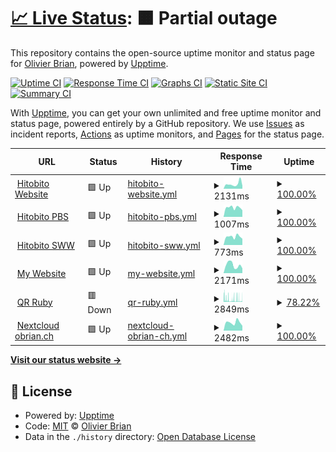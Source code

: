 # [📈 Live Status](https://olibrian.github.io/hitobito_upptime): <!--live status--> **🟧 Partial outage**

This repository contains the open-source uptime monitor and status page for [Olivier Brian](https://olibrian.github.io/hitobito_upptime), powered by [Upptime](https://github.com/upptime/upptime).

[![Uptime CI](https://github.com/olibrian/hitobito_upptime/workflows/Uptime%20CI/badge.svg)](https://github.com/olibrian/hitobito_upptime/actions?query=workflow%3A%22Uptime+CI%22)
[![Response Time CI](https://github.com/olibrian/hitobito_upptime/workflows/Response%20Time%20CI/badge.svg)](https://github.com/olibrian/hitobito_upptime/actions?query=workflow%3A%22Response+Time+CI%22)
[![Graphs CI](https://github.com/olibrian/hitobito_upptime/workflows/Graphs%20CI/badge.svg)](https://github.com/olibrian/hitobito_upptime/actions?query=workflow%3A%22Graphs+CI%22)
[![Static Site CI](https://github.com/olibrian/hitobito_upptime/workflows/Static%20Site%20CI/badge.svg)](https://github.com/olibrian/hitobito_upptime/actions?query=workflow%3A%22Static+Site+CI%22)
[![Summary CI](https://github.com/olibrian/hitobito_upptime/workflows/Summary%20CI/badge.svg)](https://github.com/olibrian/hitobito_upptime/actions?query=workflow%3A%22Summary+CI%22)

With [Upptime](https://upptime.js.org), you can get your own unlimited and free uptime monitor and status page, powered entirely by a GitHub repository. We use [Issues](https://github.com/olibrian/hitobito_upptime/issues) as incident reports, [Actions](https://github.com/olibrian/hitobito_upptime/actions) as uptime monitors, and [Pages](https://olibrian.github.io/hitobito_upptime) for the status page.

<!--start: status pages-->
<!-- This summary is generated by Upptime (https://github.com/upptime/upptime) -->
<!-- Do not edit this manually, your changes will be overwritten -->
<!-- prettier-ignore -->
| URL | Status | History | Response Time | Uptime |
| --- | ------ | ------- | ------------- | ------ |
| <img alt="" src="https://icons.duckduckgo.com/ip3/www.hitobito.ch.ico" height="13"> [Hitobito Website](https://www.hitobito.ch) | 🟩 Up | [hitobito-website.yml](https://github.com/olibrian/obrian_uptime/commits/HEAD/history/hitobito-website.yml) | <details><summary><img alt="Response time graph" src="./graphs/hitobito-website/response-time-week.png" height="20"> 2131ms</summary><br><a href="https://olibrian.github.io/obrian_uptime/history/hitobito-website"><img alt="Response time 1535" src="https://img.shields.io/endpoint?url=https%3A%2F%2Fraw.githubusercontent.com%2Folibrian%2Fobrian_uptime%2FHEAD%2Fapi%2Fhitobito-website%2Fresponse-time.json"></a><br><a href="https://olibrian.github.io/obrian_uptime/history/hitobito-website"><img alt="24-hour response time 1315" src="https://img.shields.io/endpoint?url=https%3A%2F%2Fraw.githubusercontent.com%2Folibrian%2Fobrian_uptime%2FHEAD%2Fapi%2Fhitobito-website%2Fresponse-time-day.json"></a><br><a href="https://olibrian.github.io/obrian_uptime/history/hitobito-website"><img alt="7-day response time 2131" src="https://img.shields.io/endpoint?url=https%3A%2F%2Fraw.githubusercontent.com%2Folibrian%2Fobrian_uptime%2FHEAD%2Fapi%2Fhitobito-website%2Fresponse-time-week.json"></a><br><a href="https://olibrian.github.io/obrian_uptime/history/hitobito-website"><img alt="30-day response time 1940" src="https://img.shields.io/endpoint?url=https%3A%2F%2Fraw.githubusercontent.com%2Folibrian%2Fobrian_uptime%2FHEAD%2Fapi%2Fhitobito-website%2Fresponse-time-month.json"></a><br><a href="https://olibrian.github.io/obrian_uptime/history/hitobito-website"><img alt="1-year response time 1552" src="https://img.shields.io/endpoint?url=https%3A%2F%2Fraw.githubusercontent.com%2Folibrian%2Fobrian_uptime%2FHEAD%2Fapi%2Fhitobito-website%2Fresponse-time-year.json"></a></details> | <details><summary><a href="https://olibrian.github.io/obrian_uptime/history/hitobito-website">100.00%</a></summary><a href="https://olibrian.github.io/obrian_uptime/history/hitobito-website"><img alt="All-time uptime 99.99%" src="https://img.shields.io/endpoint?url=https%3A%2F%2Fraw.githubusercontent.com%2Folibrian%2Fobrian_uptime%2FHEAD%2Fapi%2Fhitobito-website%2Fuptime.json"></a><br><a href="https://olibrian.github.io/obrian_uptime/history/hitobito-website"><img alt="24-hour uptime 100.00%" src="https://img.shields.io/endpoint?url=https%3A%2F%2Fraw.githubusercontent.com%2Folibrian%2Fobrian_uptime%2FHEAD%2Fapi%2Fhitobito-website%2Fuptime-day.json"></a><br><a href="https://olibrian.github.io/obrian_uptime/history/hitobito-website"><img alt="7-day uptime 100.00%" src="https://img.shields.io/endpoint?url=https%3A%2F%2Fraw.githubusercontent.com%2Folibrian%2Fobrian_uptime%2FHEAD%2Fapi%2Fhitobito-website%2Fuptime-week.json"></a><br><a href="https://olibrian.github.io/obrian_uptime/history/hitobito-website"><img alt="30-day uptime 99.80%" src="https://img.shields.io/endpoint?url=https%3A%2F%2Fraw.githubusercontent.com%2Folibrian%2Fobrian_uptime%2FHEAD%2Fapi%2Fhitobito-website%2Fuptime-month.json"></a><br><a href="https://olibrian.github.io/obrian_uptime/history/hitobito-website"><img alt="1-year uptime 99.98%" src="https://img.shields.io/endpoint?url=https%3A%2F%2Fraw.githubusercontent.com%2Folibrian%2Fobrian_uptime%2FHEAD%2Fapi%2Fhitobito-website%2Fuptime-year.json"></a></details>
| <img alt="" src="https://icons.duckduckgo.com/ip3/db.scout.ch.ico" height="13"> [Hitobito PBS](https://db.scout.ch) | 🟩 Up | [hitobito-pbs.yml](https://github.com/olibrian/obrian_uptime/commits/HEAD/history/hitobito-pbs.yml) | <details><summary><img alt="Response time graph" src="./graphs/hitobito-pbs/response-time-week.png" height="20"> 1007ms</summary><br><a href="https://olibrian.github.io/obrian_uptime/history/hitobito-pbs"><img alt="Response time 1128" src="https://img.shields.io/endpoint?url=https%3A%2F%2Fraw.githubusercontent.com%2Folibrian%2Fobrian_uptime%2FHEAD%2Fapi%2Fhitobito-pbs%2Fresponse-time.json"></a><br><a href="https://olibrian.github.io/obrian_uptime/history/hitobito-pbs"><img alt="24-hour response time 725" src="https://img.shields.io/endpoint?url=https%3A%2F%2Fraw.githubusercontent.com%2Folibrian%2Fobrian_uptime%2FHEAD%2Fapi%2Fhitobito-pbs%2Fresponse-time-day.json"></a><br><a href="https://olibrian.github.io/obrian_uptime/history/hitobito-pbs"><img alt="7-day response time 1007" src="https://img.shields.io/endpoint?url=https%3A%2F%2Fraw.githubusercontent.com%2Folibrian%2Fobrian_uptime%2FHEAD%2Fapi%2Fhitobito-pbs%2Fresponse-time-week.json"></a><br><a href="https://olibrian.github.io/obrian_uptime/history/hitobito-pbs"><img alt="30-day response time 893" src="https://img.shields.io/endpoint?url=https%3A%2F%2Fraw.githubusercontent.com%2Folibrian%2Fobrian_uptime%2FHEAD%2Fapi%2Fhitobito-pbs%2Fresponse-time-month.json"></a><br><a href="https://olibrian.github.io/obrian_uptime/history/hitobito-pbs"><img alt="1-year response time 981" src="https://img.shields.io/endpoint?url=https%3A%2F%2Fraw.githubusercontent.com%2Folibrian%2Fobrian_uptime%2FHEAD%2Fapi%2Fhitobito-pbs%2Fresponse-time-year.json"></a></details> | <details><summary><a href="https://olibrian.github.io/obrian_uptime/history/hitobito-pbs">100.00%</a></summary><a href="https://olibrian.github.io/obrian_uptime/history/hitobito-pbs"><img alt="All-time uptime 99.93%" src="https://img.shields.io/endpoint?url=https%3A%2F%2Fraw.githubusercontent.com%2Folibrian%2Fobrian_uptime%2FHEAD%2Fapi%2Fhitobito-pbs%2Fuptime.json"></a><br><a href="https://olibrian.github.io/obrian_uptime/history/hitobito-pbs"><img alt="24-hour uptime 100.00%" src="https://img.shields.io/endpoint?url=https%3A%2F%2Fraw.githubusercontent.com%2Folibrian%2Fobrian_uptime%2FHEAD%2Fapi%2Fhitobito-pbs%2Fuptime-day.json"></a><br><a href="https://olibrian.github.io/obrian_uptime/history/hitobito-pbs"><img alt="7-day uptime 100.00%" src="https://img.shields.io/endpoint?url=https%3A%2F%2Fraw.githubusercontent.com%2Folibrian%2Fobrian_uptime%2FHEAD%2Fapi%2Fhitobito-pbs%2Fuptime-week.json"></a><br><a href="https://olibrian.github.io/obrian_uptime/history/hitobito-pbs"><img alt="30-day uptime 99.92%" src="https://img.shields.io/endpoint?url=https%3A%2F%2Fraw.githubusercontent.com%2Folibrian%2Fobrian_uptime%2FHEAD%2Fapi%2Fhitobito-pbs%2Fuptime-month.json"></a><br><a href="https://olibrian.github.io/obrian_uptime/history/hitobito-pbs"><img alt="1-year uptime 99.94%" src="https://img.shields.io/endpoint?url=https%3A%2F%2Fraw.githubusercontent.com%2Folibrian%2Fobrian_uptime%2FHEAD%2Fapi%2Fhitobito-pbs%2Fuptime-year.json"></a></details>
| <img alt="" src="https://icons.duckduckgo.com/ip3/rando-community.ch.ico" height="13"> [Hitobito SWW](https://rando-community.ch/) | 🟩 Up | [hitobito-sww.yml](https://github.com/olibrian/obrian_uptime/commits/HEAD/history/hitobito-sww.yml) | <details><summary><img alt="Response time graph" src="./graphs/hitobito-sww/response-time-week.png" height="20"> 773ms</summary><br><a href="https://olibrian.github.io/obrian_uptime/history/hitobito-sww"><img alt="Response time 1063" src="https://img.shields.io/endpoint?url=https%3A%2F%2Fraw.githubusercontent.com%2Folibrian%2Fobrian_uptime%2FHEAD%2Fapi%2Fhitobito-sww%2Fresponse-time.json"></a><br><a href="https://olibrian.github.io/obrian_uptime/history/hitobito-sww"><img alt="24-hour response time 587" src="https://img.shields.io/endpoint?url=https%3A%2F%2Fraw.githubusercontent.com%2Folibrian%2Fobrian_uptime%2FHEAD%2Fapi%2Fhitobito-sww%2Fresponse-time-day.json"></a><br><a href="https://olibrian.github.io/obrian_uptime/history/hitobito-sww"><img alt="7-day response time 773" src="https://img.shields.io/endpoint?url=https%3A%2F%2Fraw.githubusercontent.com%2Folibrian%2Fobrian_uptime%2FHEAD%2Fapi%2Fhitobito-sww%2Fresponse-time-week.json"></a><br><a href="https://olibrian.github.io/obrian_uptime/history/hitobito-sww"><img alt="30-day response time 694" src="https://img.shields.io/endpoint?url=https%3A%2F%2Fraw.githubusercontent.com%2Folibrian%2Fobrian_uptime%2FHEAD%2Fapi%2Fhitobito-sww%2Fresponse-time-month.json"></a><br><a href="https://olibrian.github.io/obrian_uptime/history/hitobito-sww"><img alt="1-year response time 754" src="https://img.shields.io/endpoint?url=https%3A%2F%2Fraw.githubusercontent.com%2Folibrian%2Fobrian_uptime%2FHEAD%2Fapi%2Fhitobito-sww%2Fresponse-time-year.json"></a></details> | <details><summary><a href="https://olibrian.github.io/obrian_uptime/history/hitobito-sww">100.00%</a></summary><a href="https://olibrian.github.io/obrian_uptime/history/hitobito-sww"><img alt="All-time uptime 99.96%" src="https://img.shields.io/endpoint?url=https%3A%2F%2Fraw.githubusercontent.com%2Folibrian%2Fobrian_uptime%2FHEAD%2Fapi%2Fhitobito-sww%2Fuptime.json"></a><br><a href="https://olibrian.github.io/obrian_uptime/history/hitobito-sww"><img alt="24-hour uptime 100.00%" src="https://img.shields.io/endpoint?url=https%3A%2F%2Fraw.githubusercontent.com%2Folibrian%2Fobrian_uptime%2FHEAD%2Fapi%2Fhitobito-sww%2Fuptime-day.json"></a><br><a href="https://olibrian.github.io/obrian_uptime/history/hitobito-sww"><img alt="7-day uptime 100.00%" src="https://img.shields.io/endpoint?url=https%3A%2F%2Fraw.githubusercontent.com%2Folibrian%2Fobrian_uptime%2FHEAD%2Fapi%2Fhitobito-sww%2Fuptime-week.json"></a><br><a href="https://olibrian.github.io/obrian_uptime/history/hitobito-sww"><img alt="30-day uptime 100.00%" src="https://img.shields.io/endpoint?url=https%3A%2F%2Fraw.githubusercontent.com%2Folibrian%2Fobrian_uptime%2FHEAD%2Fapi%2Fhitobito-sww%2Fuptime-month.json"></a><br><a href="https://olibrian.github.io/obrian_uptime/history/hitobito-sww"><img alt="1-year uptime 99.98%" src="https://img.shields.io/endpoint?url=https%3A%2F%2Fraw.githubusercontent.com%2Folibrian%2Fobrian_uptime%2FHEAD%2Fapi%2Fhitobito-sww%2Fuptime-year.json"></a></details>
| <img alt="" src="https://icons.duckduckgo.com/ip3/obrian.ch.ico" height="13"> [My Website](http://obrian.ch/) | 🟩 Up | [my-website.yml](https://github.com/olibrian/obrian_uptime/commits/HEAD/history/my-website.yml) | <details><summary><img alt="Response time graph" src="./graphs/my-website/response-time-week.png" height="20"> 2171ms</summary><br><a href="https://olibrian.github.io/obrian_uptime/history/my-website"><img alt="Response time 1599" src="https://img.shields.io/endpoint?url=https%3A%2F%2Fraw.githubusercontent.com%2Folibrian%2Fobrian_uptime%2FHEAD%2Fapi%2Fmy-website%2Fresponse-time.json"></a><br><a href="https://olibrian.github.io/obrian_uptime/history/my-website"><img alt="24-hour response time 1299" src="https://img.shields.io/endpoint?url=https%3A%2F%2Fraw.githubusercontent.com%2Folibrian%2Fobrian_uptime%2FHEAD%2Fapi%2Fmy-website%2Fresponse-time-day.json"></a><br><a href="https://olibrian.github.io/obrian_uptime/history/my-website"><img alt="7-day response time 2171" src="https://img.shields.io/endpoint?url=https%3A%2F%2Fraw.githubusercontent.com%2Folibrian%2Fobrian_uptime%2FHEAD%2Fapi%2Fmy-website%2Fresponse-time-week.json"></a><br><a href="https://olibrian.github.io/obrian_uptime/history/my-website"><img alt="30-day response time 1824" src="https://img.shields.io/endpoint?url=https%3A%2F%2Fraw.githubusercontent.com%2Folibrian%2Fobrian_uptime%2FHEAD%2Fapi%2Fmy-website%2Fresponse-time-month.json"></a><br><a href="https://olibrian.github.io/obrian_uptime/history/my-website"><img alt="1-year response time 1769" src="https://img.shields.io/endpoint?url=https%3A%2F%2Fraw.githubusercontent.com%2Folibrian%2Fobrian_uptime%2FHEAD%2Fapi%2Fmy-website%2Fresponse-time-year.json"></a></details> | <details><summary><a href="https://olibrian.github.io/obrian_uptime/history/my-website">100.00%</a></summary><a href="https://olibrian.github.io/obrian_uptime/history/my-website"><img alt="All-time uptime 99.50%" src="https://img.shields.io/endpoint?url=https%3A%2F%2Fraw.githubusercontent.com%2Folibrian%2Fobrian_uptime%2FHEAD%2Fapi%2Fmy-website%2Fuptime.json"></a><br><a href="https://olibrian.github.io/obrian_uptime/history/my-website"><img alt="24-hour uptime 100.00%" src="https://img.shields.io/endpoint?url=https%3A%2F%2Fraw.githubusercontent.com%2Folibrian%2Fobrian_uptime%2FHEAD%2Fapi%2Fmy-website%2Fuptime-day.json"></a><br><a href="https://olibrian.github.io/obrian_uptime/history/my-website"><img alt="7-day uptime 100.00%" src="https://img.shields.io/endpoint?url=https%3A%2F%2Fraw.githubusercontent.com%2Folibrian%2Fobrian_uptime%2FHEAD%2Fapi%2Fmy-website%2Fuptime-week.json"></a><br><a href="https://olibrian.github.io/obrian_uptime/history/my-website"><img alt="30-day uptime 99.94%" src="https://img.shields.io/endpoint?url=https%3A%2F%2Fraw.githubusercontent.com%2Folibrian%2Fobrian_uptime%2FHEAD%2Fapi%2Fmy-website%2Fuptime-month.json"></a><br><a href="https://olibrian.github.io/obrian_uptime/history/my-website"><img alt="1-year uptime 99.91%" src="https://img.shields.io/endpoint?url=https%3A%2F%2Fraw.githubusercontent.com%2Folibrian%2Fobrian_uptime%2FHEAD%2Fapi%2Fmy-website%2Fuptime-year.json"></a></details>
| <img alt="" src="https://icons.duckduckgo.com/ip3/qrruby.onrender.com.ico" height="13"> [QR Ruby](https://qrruby.onrender.com/) | 🟥 Down | [qr-ruby.yml](https://github.com/olibrian/obrian_uptime/commits/HEAD/history/qr-ruby.yml) | <details><summary><img alt="Response time graph" src="./graphs/qr-ruby/response-time-week.png" height="20"> 2849ms</summary><br><a href="https://olibrian.github.io/obrian_uptime/history/qr-ruby"><img alt="Response time 2615" src="https://img.shields.io/endpoint?url=https%3A%2F%2Fraw.githubusercontent.com%2Folibrian%2Fobrian_uptime%2FHEAD%2Fapi%2Fqr-ruby%2Fresponse-time.json"></a><br><a href="https://olibrian.github.io/obrian_uptime/history/qr-ruby"><img alt="24-hour response time 3652" src="https://img.shields.io/endpoint?url=https%3A%2F%2Fraw.githubusercontent.com%2Folibrian%2Fobrian_uptime%2FHEAD%2Fapi%2Fqr-ruby%2Fresponse-time-day.json"></a><br><a href="https://olibrian.github.io/obrian_uptime/history/qr-ruby"><img alt="7-day response time 2849" src="https://img.shields.io/endpoint?url=https%3A%2F%2Fraw.githubusercontent.com%2Folibrian%2Fobrian_uptime%2FHEAD%2Fapi%2Fqr-ruby%2Fresponse-time-week.json"></a><br><a href="https://olibrian.github.io/obrian_uptime/history/qr-ruby"><img alt="30-day response time 3455" src="https://img.shields.io/endpoint?url=https%3A%2F%2Fraw.githubusercontent.com%2Folibrian%2Fobrian_uptime%2FHEAD%2Fapi%2Fqr-ruby%2Fresponse-time-month.json"></a><br><a href="https://olibrian.github.io/obrian_uptime/history/qr-ruby"><img alt="1-year response time 2615" src="https://img.shields.io/endpoint?url=https%3A%2F%2Fraw.githubusercontent.com%2Folibrian%2Fobrian_uptime%2FHEAD%2Fapi%2Fqr-ruby%2Fresponse-time-year.json"></a></details> | <details><summary><a href="https://olibrian.github.io/obrian_uptime/history/qr-ruby">78.22%</a></summary><a href="https://olibrian.github.io/obrian_uptime/history/qr-ruby"><img alt="All-time uptime 99.06%" src="https://img.shields.io/endpoint?url=https%3A%2F%2Fraw.githubusercontent.com%2Folibrian%2Fobrian_uptime%2FHEAD%2Fapi%2Fqr-ruby%2Fuptime.json"></a><br><a href="https://olibrian.github.io/obrian_uptime/history/qr-ruby"><img alt="24-hour uptime 76.01%" src="https://img.shields.io/endpoint?url=https%3A%2F%2Fraw.githubusercontent.com%2Folibrian%2Fobrian_uptime%2FHEAD%2Fapi%2Fqr-ruby%2Fuptime-day.json"></a><br><a href="https://olibrian.github.io/obrian_uptime/history/qr-ruby"><img alt="7-day uptime 78.22%" src="https://img.shields.io/endpoint?url=https%3A%2F%2Fraw.githubusercontent.com%2Folibrian%2Fobrian_uptime%2FHEAD%2Fapi%2Fqr-ruby%2Fuptime-week.json"></a><br><a href="https://olibrian.github.io/obrian_uptime/history/qr-ruby"><img alt="30-day uptime 90.36%" src="https://img.shields.io/endpoint?url=https%3A%2F%2Fraw.githubusercontent.com%2Folibrian%2Fobrian_uptime%2FHEAD%2Fapi%2Fqr-ruby%2Fuptime-month.json"></a><br><a href="https://olibrian.github.io/obrian_uptime/history/qr-ruby"><img alt="1-year uptime 99.06%" src="https://img.shields.io/endpoint?url=https%3A%2F%2Fraw.githubusercontent.com%2Folibrian%2Fobrian_uptime%2FHEAD%2Fapi%2Fqr-ruby%2Fuptime-year.json"></a></details>
| <img alt="" src="https://icons.duckduckgo.com/ip3/cloud.obrian.ch.ico" height="13"> [Nextcloud obrian.ch](https://cloud.obrian.ch/) | 🟩 Up | [nextcloud-obrian-ch.yml](https://github.com/olibrian/obrian_uptime/commits/HEAD/history/nextcloud-obrian-ch.yml) | <details><summary><img alt="Response time graph" src="./graphs/nextcloud-obrian-ch/response-time-week.png" height="20"> 2482ms</summary><br><a href="https://olibrian.github.io/obrian_uptime/history/nextcloud-obrian-ch"><img alt="Response time 1685" src="https://img.shields.io/endpoint?url=https%3A%2F%2Fraw.githubusercontent.com%2Folibrian%2Fobrian_uptime%2FHEAD%2Fapi%2Fnextcloud-obrian-ch%2Fresponse-time.json"></a><br><a href="https://olibrian.github.io/obrian_uptime/history/nextcloud-obrian-ch"><img alt="24-hour response time 1487" src="https://img.shields.io/endpoint?url=https%3A%2F%2Fraw.githubusercontent.com%2Folibrian%2Fobrian_uptime%2FHEAD%2Fapi%2Fnextcloud-obrian-ch%2Fresponse-time-day.json"></a><br><a href="https://olibrian.github.io/obrian_uptime/history/nextcloud-obrian-ch"><img alt="7-day response time 2482" src="https://img.shields.io/endpoint?url=https%3A%2F%2Fraw.githubusercontent.com%2Folibrian%2Fobrian_uptime%2FHEAD%2Fapi%2Fnextcloud-obrian-ch%2Fresponse-time-week.json"></a><br><a href="https://olibrian.github.io/obrian_uptime/history/nextcloud-obrian-ch"><img alt="30-day response time 1885" src="https://img.shields.io/endpoint?url=https%3A%2F%2Fraw.githubusercontent.com%2Folibrian%2Fobrian_uptime%2FHEAD%2Fapi%2Fnextcloud-obrian-ch%2Fresponse-time-month.json"></a><br><a href="https://olibrian.github.io/obrian_uptime/history/nextcloud-obrian-ch"><img alt="1-year response time 1685" src="https://img.shields.io/endpoint?url=https%3A%2F%2Fraw.githubusercontent.com%2Folibrian%2Fobrian_uptime%2FHEAD%2Fapi%2Fnextcloud-obrian-ch%2Fresponse-time-year.json"></a></details> | <details><summary><a href="https://olibrian.github.io/obrian_uptime/history/nextcloud-obrian-ch">100.00%</a></summary><a href="https://olibrian.github.io/obrian_uptime/history/nextcloud-obrian-ch"><img alt="All-time uptime 99.93%" src="https://img.shields.io/endpoint?url=https%3A%2F%2Fraw.githubusercontent.com%2Folibrian%2Fobrian_uptime%2FHEAD%2Fapi%2Fnextcloud-obrian-ch%2Fuptime.json"></a><br><a href="https://olibrian.github.io/obrian_uptime/history/nextcloud-obrian-ch"><img alt="24-hour uptime 100.00%" src="https://img.shields.io/endpoint?url=https%3A%2F%2Fraw.githubusercontent.com%2Folibrian%2Fobrian_uptime%2FHEAD%2Fapi%2Fnextcloud-obrian-ch%2Fuptime-day.json"></a><br><a href="https://olibrian.github.io/obrian_uptime/history/nextcloud-obrian-ch"><img alt="7-day uptime 100.00%" src="https://img.shields.io/endpoint?url=https%3A%2F%2Fraw.githubusercontent.com%2Folibrian%2Fobrian_uptime%2FHEAD%2Fapi%2Fnextcloud-obrian-ch%2Fuptime-week.json"></a><br><a href="https://olibrian.github.io/obrian_uptime/history/nextcloud-obrian-ch"><img alt="30-day uptime 99.94%" src="https://img.shields.io/endpoint?url=https%3A%2F%2Fraw.githubusercontent.com%2Folibrian%2Fobrian_uptime%2FHEAD%2Fapi%2Fnextcloud-obrian-ch%2Fuptime-month.json"></a><br><a href="https://olibrian.github.io/obrian_uptime/history/nextcloud-obrian-ch"><img alt="1-year uptime 99.93%" src="https://img.shields.io/endpoint?url=https%3A%2F%2Fraw.githubusercontent.com%2Folibrian%2Fobrian_uptime%2FHEAD%2Fapi%2Fnextcloud-obrian-ch%2Fuptime-year.json"></a></details>

<!--end: status pages-->

[**Visit our status website →**](https://olibrian.github.io/hitobito_uptime)

## 📄 License

- Powered by: [Upptime](https://github.com/upptime/upptime)
- Code: [MIT](./LICENSE) © [Olivier Brian](https://olibrian.github.io/hitobito_upptime)
- Data in the `./history` directory: [Open Database License](https://opendatacommons.org/licenses/odbl/1-0/)
